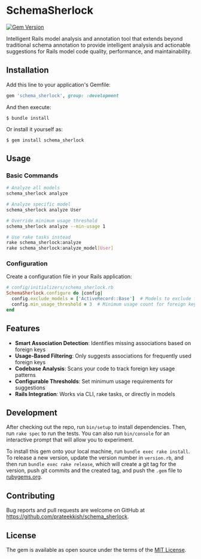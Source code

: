 # SchemaSherlock

[![Gem Version](https://badge.fury.io/rb/schema_sherlock.svg?icon=si%3Arubygems)](https://badge.fury.io/rb/schema_sherlock)

Intelligent Rails model analysis and annotation tool that extends beyond traditional schema annotation to provide intelligent analysis and actionable suggestions for Rails model code quality, performance, and maintainability.

## Installation

Add this line to your application's Gemfile:

```ruby
gem 'schema_sherlock', group: :development
```

And then execute:

    $ bundle install

Or install it yourself as:

    $ gem install schema_sherlock

## Usage

### Basic Commands

```bash
# Analyze all models
schema_sherlock analyze

# Analyze specific model
schema_sherlock analyze User

# Override minimum usage threshold
schema_sherlock analyze --min-usage 1

# Use rake tasks instead
rake schema_sherlock:analyze
rake schema_sherlock:analyze_model[User]
```

### Configuration

Create a configuration file in your Rails application:

```ruby
# config/initializers/schema_sherlock.rb
SchemaSherlock.configure do |config|
  config.exclude_models = ['ActiveRecord::Base']  # Models to exclude from analysis
  config.min_usage_threshold = 3  # Minimum usage count for foreign key suggestions
end
```

## Features

- **Smart Association Detection**: Identifies missing associations based on foreign keys
- **Usage-Based Filtering**: Only suggests associations for frequently used foreign keys
- **Codebase Analysis**: Scans your code to track foreign key usage patterns
- **Configurable Thresholds**: Set minimum usage requirements for suggestions
- **Rails Integration**: Works via CLI, rake tasks, or directly in models

## Development

After checking out the repo, run `bin/setup` to install dependencies. Then, run `rake spec` to run the tests. You can also run `bin/console` for an interactive prompt that will allow you to experiment.

To install this gem onto your local machine, run `bundle exec rake install`. To release a new version, update the version number in `version.rb`, and then run `bundle exec rake release`, which will create a git tag for the version, push git commits and the created tag, and push the `.gem` file to [rubygems.org](https://rubygems.org).

## Contributing

Bug reports and pull requests are welcome on GitHub at https://github.com/prateekkish/schema_sherlock.

## License

The gem is available as open source under the terms of the [MIT License](https://opensource.org/licenses/MIT).